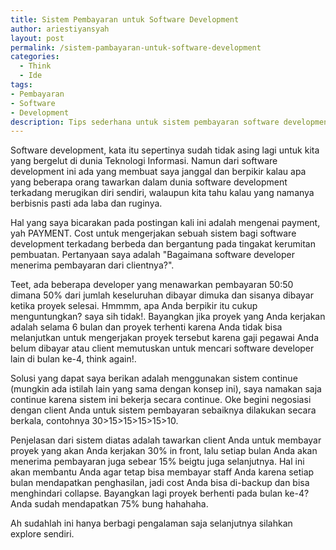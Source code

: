 ```yaml
---
title: Sistem Pembayaran untuk Software Development
author: ariestiyansyah
layout: post
permalink: /sistem-pambayaran-untuk-software-development
categories:
  - Think
  - Ide
tags:
- Pembayaran
- Software
- Development
description: Tips sederhana untuk sistem pembayaran software development
---
```



Software development, kata itu sepertinya sudah tidak asing lagi untuk kita
yang bergelut di dunia Teknologi Informasi. Namun dari software development ini
ada yang membuat saya janggal dan berpikir kalau apa yang beberapa orang
tawarkan dalam dunia software development terkadang merugikan diri sendiri,
walaupun kita tahu kalau yang namanya berbisnis pasti ada laba dan ruginya.

Hal yang saya bicarakan pada postingan kali ini adalah mengenai payment, yah
PAYMENT. Cost untuk mengerjakan sebuah sistem bagi software development
terkadang berbeda dan bergantung pada tingakat kerumitan pembuatan. Pertanyaan
saya adalah "Bagaimana software developer menerima pembayaran dari clientnya?".

Teet, ada beberapa developer yang menawarkan pembayaran 50:50 dimana 50% dari
jumlah keseluruhan dibayar dimuka dan sisanya dibayar ketika proyek selesai.
Hmmmm, apa Anda berpikir itu cukup menguntungkan? saya sih tidak!. Bayangkan
jika proyek yang Anda kerjakan adalah selama 6 bulan dan proyek terhenti karena Anda tidak bisa melanjutkan
untuk mengerjakan proyek tersebut karena gaji pegawai Anda belum dibayar atau
client memutuskan untuk mencari software developer lain di bulan ke-4, think
again!.

Solusi yang dapat saya berikan adalah menggunakan sistem continue (mungkin ada
istilah lain yang sama dengan konsep ini), saya namakan saja continue karena
sistem ini bekerja secara continue. Oke begini negosiasi dengan client Anda
untuk sistem pembayaran sebaiknya dilakukan secara berkala, contohnya
30>15>15>15>15>10.

Penjelasan dari sistem diatas adalah tawarkan client Anda untuk membayar proyek
yang akan Anda kerjakan 30% in front, lalu setiap bulan Anda akan menerima
pembayaran juga sebear 15% beigtu juga selanjutnya. Hal ini akan membantu Anda
agar tetap bisa membayar staff Anda karena setiap bulan mendapatkan
penghasilan, jadi cost Anda bisa di-backup dan bisa menghindari collapse.
Bayangkan lagi proyek berhenti pada bulan ke-4? Anda sudah mendapatkan 75% bung
hahahaha.

Ah sudahlah ini hanya berbagi pengalaman saja selanjutnya silahkan explore
sendiri.
